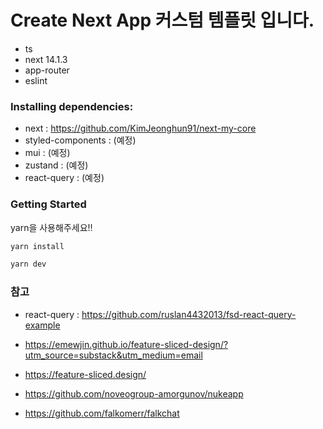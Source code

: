 # Create Next App 커스텀 템플릿 입니다.
- ts
- next 14.1.3
- app-router
- eslint


### Installing dependencies:
- next : https://github.com/KimJeonghun91/next-my-core
- styled-components : (예정)
- mui : (예정)
- zustand : (예정)
- react-query : (예정)


### Getting Started
yarn을 사용해주세요!!

```bash
yarn install

yarn dev
```

### 참고

- react-query : https://github.com/ruslan4432013/fsd-react-query-example

- https://emewjin.github.io/feature-sliced-design/?utm_source=substack&utm_medium=email

- https://feature-sliced.design/

- https://github.com/noveogroup-amorgunov/nukeapp

- https://github.com/falkomerr/falkchat